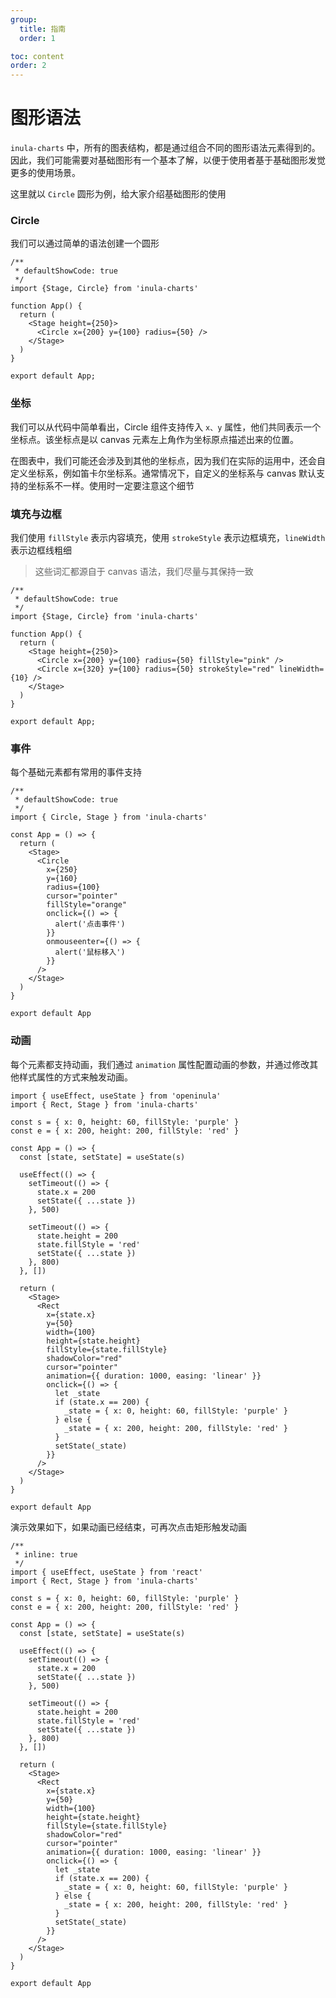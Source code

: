 ```yaml
---
group:
  title: 指南
  order: 1

toc: content
order: 2
---
```


# 图形语法

`inula-charts` 中，所有的图表结构，都是通过组合不同的图形语法元素得到的。因此，我们可能需要对基础图形有一个基本了解，以便于使用者基于基础图形发觉更多的使用场景。

这里就以 `Circle` 圆形为例，给大家介绍基础图形的使用


### Circle

我们可以通过简单的语法创建一个圆形

```tsx
/**
 * defaultShowCode: true
 */
import {Stage, Circle} from 'inula-charts'

function App() {
  return (
    <Stage height={250}>
      <Circle x={200} y={100} radius={50} />
    </Stage>
  )
}

export default App;
```

### 坐标

我们可以从代码中简单看出，Circle 组件支持传入 `x、y` 属性，他们共同表示一个坐标点。该坐标点是以 canvas 元素左上角作为坐标原点描述出来的位置。

在图表中，我们可能还会涉及到其他的坐标点，因为我们在实际的运用中，还会自定义坐标系，例如笛卡尔坐标系。通常情况下，自定义的坐标系与 canvas 默认支持的坐标系不一样。使用时一定要注意这个细节

### 填充与边框

我们使用 `fillStyle` 表示内容填充，使用 `strokeStyle` 表示边框填充，`lineWidth` 表示边框线粗细

> 这些词汇都源自于 canvas 语法，我们尽量与其保持一致

```tsx
/**
 * defaultShowCode: true
 */
import {Stage, Circle} from 'inula-charts'

function App() {
  return (
    <Stage height={250}>
      <Circle x={200} y={100} radius={50} fillStyle="pink" />
      <Circle x={320} y={100} radius={50} strokeStyle="red" lineWidth={10} />
    </Stage>
  )
}

export default App;
```

### 事件

每个基础元素都有常用的事件支持

```tsx
/**
 * defaultShowCode: true
 */
import { Circle, Stage } from 'inula-charts'

const App = () => {
  return (
    <Stage>
      <Circle
        x={250}
        y={160}
        radius={100}
        cursor="pointer"
        fillStyle="orange"
        onclick={() => {
          alert('点击事件')
        }}
        onmouseenter={() => {
          alert('鼠标移入')
        }}
      />
    </Stage>
  )
}

export default App

```


### 动画

每个元素都支持动画，我们通过 `animation` 属性配置动画的参数，并通过修改其他样式属性的方式来触发动画。

```tsx | pure
import { useEffect, useState } from 'openinula'
import { Rect, Stage } from 'inula-charts'

const s = { x: 0, height: 60, fillStyle: 'purple' }
const e = { x: 200, height: 200, fillStyle: 'red' }

const App = () => {
  const [state, setState] = useState(s)

  useEffect(() => {
    setTimeout(() => {
      state.x = 200
      setState({ ...state })
    }, 500)

    setTimeout(() => {
      state.height = 200
      state.fillStyle = 'red'
      setState({ ...state })
    }, 800)
  }, [])

  return (
    <Stage>
      <Rect
        x={state.x}
        y={50}
        width={100}
        height={state.height}
        fillStyle={state.fillStyle}
        shadowColor="red"
        cursor="pointer"
        animation={{ duration: 1000, easing: 'linear' }}
        onclick={() => {
          let _state
          if (state.x == 200) {
            _state = { x: 0, height: 60, fillStyle: 'purple' }
          } else {
            _state = { x: 200, height: 200, fillStyle: 'red' }
          }
          setState(_state)
        }}
      />
    </Stage>
  )
}

export default App
```

演示效果如下，如果动画已经结束，可再次点击矩形触发动画

```tsx
/**
 * inline: true
 */
import { useEffect, useState } from 'react'
import { Rect, Stage } from 'inula-charts'

const s = { x: 0, height: 60, fillStyle: 'purple' }
const e = { x: 200, height: 200, fillStyle: 'red' }

const App = () => {
  const [state, setState] = useState(s)

  useEffect(() => {
    setTimeout(() => {
      state.x = 200
      setState({ ...state })
    }, 500)

    setTimeout(() => {
      state.height = 200
      state.fillStyle = 'red'
      setState({ ...state })
    }, 800)
  }, [])

  return (
    <Stage>
      <Rect
        x={state.x}
        y={50}
        width={100}
        height={state.height}
        fillStyle={state.fillStyle}
        shadowColor="red"
        cursor="pointer"
        animation={{ duration: 1000, easing: 'linear' }}
        onclick={() => {
          let _state
          if (state.x == 200) {
            _state = { x: 0, height: 60, fillStyle: 'purple' }
          } else {
            _state = { x: 200, height: 200, fillStyle: 'red' }
          }
          setState(_state)
        }}
      />
    </Stage>
  )
}

export default App
```
